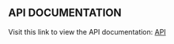## API DOCUMENTATION
 Visit this link to view the API documentation: [API](https://documenter.getpostman.com/view/21653894/2s9YRDzVbg)